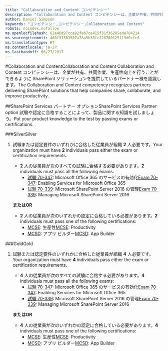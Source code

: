 ```yaml
---
title: "Collaboration and Content コンピテンシー"
description: "Collaboration and Content コンピテンシーは、企業が共有、共同作業、生産性向上を行うことができるように SharePoint ソリューションを提供しているパートナー様を認識します。"
author: Daniel Simpson
keywords: "コンピテンシー,コンピテンシー,Collaboration and Content"
robots: noindex,nofollow
ms.openlocfilehash: 62a46d97cca92feb7ce415f31f36205eda784214
ms.sourcegitcommit: 400f31501507a78a5b38fc228780125f19d0cfc6
ms.translationtype: HT
ms.contentlocale: ja-JP
ms.lasthandoff: 06/27/2017
---
```

#<a name="collaboration-and-content"></a><span data-ttu-id="d7b51-104">Collaboration and Content</span><span class="sxs-lookup"><span data-stu-id="d7b51-104">Collaboration and Content</span></span>
<span data-ttu-id="d7b51-105">Collaboration and Content コンピテンシーは、企業が共有、共同作業、生産性向上を行うことができるように SharePoint ソリューションを提供しているパートナー様を認識します。</span><span class="sxs-lookup"><span data-stu-id="d7b51-105">The Collaboration and Content competency recognizes partners delivering SharePoint solutions that help companies share, collaborate, and improve productivity.</span></span>

##<a name="sharepoint-services-partner-option"></a><span data-ttu-id="d7b51-106">SharePoint Services パートナー オプション</span><span class="sxs-lookup"><span data-stu-id="d7b51-106">SharePoint Services Partner option</span></span>
<span data-ttu-id="d7b51-107">試験や認定に合格することによって、製品に関する知識を試しましょう。</span><span class="sxs-lookup"><span data-stu-id="d7b51-107">Put your product knowledge to the test by passing exams or certifications.</span></span>

###<a name="silver"></a><span data-ttu-id="d7b51-108">Silver</span><span class="sxs-lookup"><span data-stu-id="d7b51-108">Silver</span></span>

1. <span data-ttu-id="d7b51-109">試験または認定要件のいずれかに合格した従業員が組織 **2** 人必要です。</span><span class="sxs-lookup"><span data-stu-id="d7b51-109">Your organization must have **2** individuals pass either the exam or certification requirements.</span></span>

    - <span data-ttu-id="d7b51-110">**2** 人の従業員が次のすべての試験に合格する必要があります。</span><span class="sxs-lookup"><span data-stu-id="d7b51-110">**2** individuals must pass all the following exams:</span></span>
        - <span data-ttu-id="d7b51-111">[試験 70-347](https://www.microsoft.com/en-us/learning/exam-70-347.aspx): Microsoft Office 365 のサービスの有効化</span><span class="sxs-lookup"><span data-stu-id="d7b51-111">[Exam 70-347](https://www.microsoft.com/en-us/learning/exam-70-347.aspx): Enabling Services for Microsoft Office 365</span></span>
        - <span data-ttu-id="d7b51-112">[試験 70-339](https://www.microsoft.com/en-us/learning/exam-70-339.aspx): Microsoft SharePoint Server 2016 の管理</span><span class="sxs-lookup"><span data-stu-id="d7b51-112">[Exam 70-339](https://www.microsoft.com/en-us/learning/exam-70-339.aspx): Managing Microsoft SharePoint Server 2016</span></span>

    **<span data-ttu-id="d7b51-113">または</span><span class="sxs-lookup"><span data-stu-id="d7b51-113">OR</span></span>**

    - <span data-ttu-id="d7b51-114">**2** 人の従業員が次のいずれかの認定に合格している必要があります。</span><span class="sxs-lookup"><span data-stu-id="d7b51-114">**2** individuals must pass one of the following certifications:</span></span>
        - <span data-ttu-id="d7b51-115">[MCSE](https://www.microsoft.com/en-us/learning/mcse-productivity-certification.aspx): 生産性</span><span class="sxs-lookup"><span data-stu-id="d7b51-115">[MCSE](https://www.microsoft.com/en-us/learning/mcse-productivity-certification.aspx): Productivity</span></span>
        - <span data-ttu-id="d7b51-116">[MCSD](https://www.microsoft.com/en-us/learning/mcsd-app-builder-certification.aspx): アプリ ビルダー</span><span class="sxs-lookup"><span data-stu-id="d7b51-116">[MCSD](https://www.microsoft.com/en-us/learning/mcsd-app-builder-certification.aspx): App Builder</span></span>

###<a name="gold"></a><span data-ttu-id="d7b51-117">Gold</span><span class="sxs-lookup"><span data-stu-id="d7b51-117">Gold</span></span>
1. <span data-ttu-id="d7b51-118">試験または認定要件のいずれかに合格した従業員が組織 **4** 人必要です。</span><span class="sxs-lookup"><span data-stu-id="d7b51-118">Your organization must have **4** individuals pass either the exam or certification requirements.</span></span>

    - <span data-ttu-id="d7b51-119">**4** 人の従業員が次のすべての試験に合格する必要があります。</span><span class="sxs-lookup"><span data-stu-id="d7b51-119">**4** individuals must pass all the following exams:</span></span>
        - <span data-ttu-id="d7b51-120">[試験 70-347](https://www.microsoft.com/en-us/learning/exam-70-347.aspx): Microsoft Office 365 のサービスの有効化</span><span class="sxs-lookup"><span data-stu-id="d7b51-120">[Exam 70-347](https://www.microsoft.com/en-us/learning/exam-70-347.aspx): Enabling Services for Microsoft Office 365</span></span>
        - <span data-ttu-id="d7b51-121">[試験 70-339](https://www.microsoft.com/en-us/learning/exam-70-339.aspx): Microsoft SharePoint Server 2016 の管理</span><span class="sxs-lookup"><span data-stu-id="d7b51-121">[Exam 70-339](https://www.microsoft.com/en-us/learning/exam-70-339.aspx): Managing Microsoft SharePoint Server 2016</span></span>

    **<span data-ttu-id="d7b51-122">または</span><span class="sxs-lookup"><span data-stu-id="d7b51-122">OR</span></span>**

    - <span data-ttu-id="d7b51-123">**4** 人の従業員が次のいずれかの認定に合格している必要があります。</span><span class="sxs-lookup"><span data-stu-id="d7b51-123">**4** individuals must pass one of the following certifications:</span></span>
        - <span data-ttu-id="d7b51-124">[MCSE](https://www.microsoft.com/en-us/learning/mcse-productivity-certification.aspx): 生産性</span><span class="sxs-lookup"><span data-stu-id="d7b51-124">[MCSE](https://www.microsoft.com/en-us/learning/mcse-productivity-certification.aspx): Productivity</span></span>
        - <span data-ttu-id="d7b51-125">[MCSD](https://www.microsoft.com/en-us/learning/mcsd-app-builder-certification.aspx): アプリ ビルダー</span><span class="sxs-lookup"><span data-stu-id="d7b51-125">[MCSD](https://www.microsoft.com/en-us/learning/mcsd-app-builder-certification.aspx): App Builder</span></span>
 

